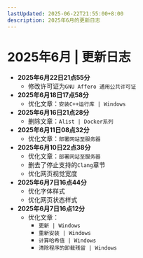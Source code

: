 ```yaml
---
lastUpdated: 2025-06-22T21:55:00+8:00
description: 2025年6月的更新日志
---
```


# 2025年6月 | 更新日志

- **2025年6月22日21点55分**
  - 修改许可证为`GNU Affero 通用公共许可证`
- **2025年6月18日17点58分**
  - 优化文章：`安装C++运行库 | Windows`
- **2025年6月16日21点28分**
  - 删除文章：`Alist | Docker系列`
- **2025年6月11日08点32分**
  - 优化文章：`部署网站至服务器`
- **2025年6月10日22点38分**
  - 优化文章：`部署网站至服务器`
  - 删去了停止支持的`Clang`章节
  - 优化网页视觉宽度
- **2025年6月7日16点44分**
  - 优化字体样式
  - 优化网页状态样式
- **2025年6月7日16点12分**
  - 优化文章：
    - `更新 | Windows`
    - `重新安装 | Windows`
    - `计算哈希值 | Windows`
    - `清除程序的卸载残留 | Windows`
